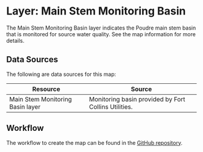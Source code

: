 # Layer: Main Stem Monitoring Basin

The Main Stem Monitoring Basin layer indicates the Poudre main stem basin that
is monitored for source water quality.
See the map information for more details.

## Data Sources

The following are data sources for this map:

| **Resource** | **Source** |
| -- | -- |
| Main Stem Monitoring Basin layer | Monitoring basin provided by Fort Collins Utilities. |

## Workflow

The workflow to create the map can be found in the [GitHub repository](https://github.com/OpenWaterFoundation/owf-infomapper-poudre/tree/master/workflow/BasinEntities/WaterQuality-Monitoring).
